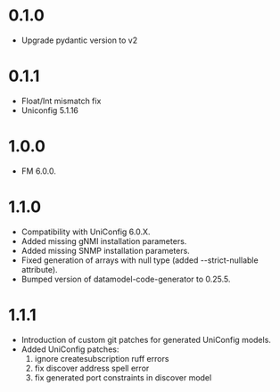 # 0.1.0
- Upgrade pydantic version to v2

# 0.1.1
- Float/Int mismatch fix
- Uniconfig 5.1.16

# 1.0.0
- FM 6.0.0.

# 1.1.0
- Compatibility with UniConfig 6.0.X.
- Added missing gNMI installation parameters.
- Added missing SNMP installation parameters.
- Fixed generation of arrays with null type
  (added --strict-nullable attribute).
- Bumped version of datamodel-code-generator to 0.25.5.

# 1.1.1
- Introduction of custom git patches for generated UniConfig models.
- Added UniConfig patches:
  1. ignore createsubscription ruff errors
  2. fix discover address spell error
  3. fix generated port constraints in discover model
